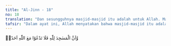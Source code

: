 ```yaml
---
title: "Al-Jinn - 18"
no: 18
translation: "Dan sesungguhnya masjid-masjid itu adalah untuk Allah. Maka janganlah kamu menyembah apa pun di dalamnya selain Allah. "
tafsir: "Dalam ayat ini, Allah menyatakan bahwa masjid-masjid itu adalah milik-Nya. Oleh sebab itu, seyogyanya tidak ada penyembahan di dalamnya selain kepada-Nya dan tidak pula mempersekutukan-Nya.\n\nQatadah berkata, \"Orang-orang Yahudi dan Nasrani bila masuk ke gereja dan tempat-tempat peribadatan, mereka mempersekutukan Allah dengan sembahan-sembahan lainnya. Lalu Allah memerintahkan kepada Nabi-Nya agar mengesakan-Nya dan mengabdi kepada-Nya dengan penuh khusyu. \n\nAl-hasan al-Basri berkata, \"Yang dimaksud dengan masjid-masjid adalah semua tempat sujud di bumi, baik yang telah disediakan untuk sujud maupun tidak, karena bumi seluruhnya adalah tempat sujud bagi umat Nabi Muhammad.\" Pengertian semacam ini adalah masjid dalam arti lugawi atau bahasa, sebagaimana sabda Rasulullah yang diriwayatkan oleh al-Bukhari, Muslim, dan an-Nasa'i dari Jabir:\n\nTelah dijadikan bumi ini seluruhnya bagiku sebagai tempat sujud dan menyucikan. (Riwayat al-Bukhari, Muslim, dan an-Nasa'i) \n\nMasjid bukan hanya untuk salat saja, melainkan untuk berbagai kegiatan ibadah-ibadah lainnya."
---
```


وَّاَنَّ الْمَسٰجِدَ لِلّٰهِ فَلَا تَدْعُوْا مَعَ اللّٰهِ اَحَدًاۖ
